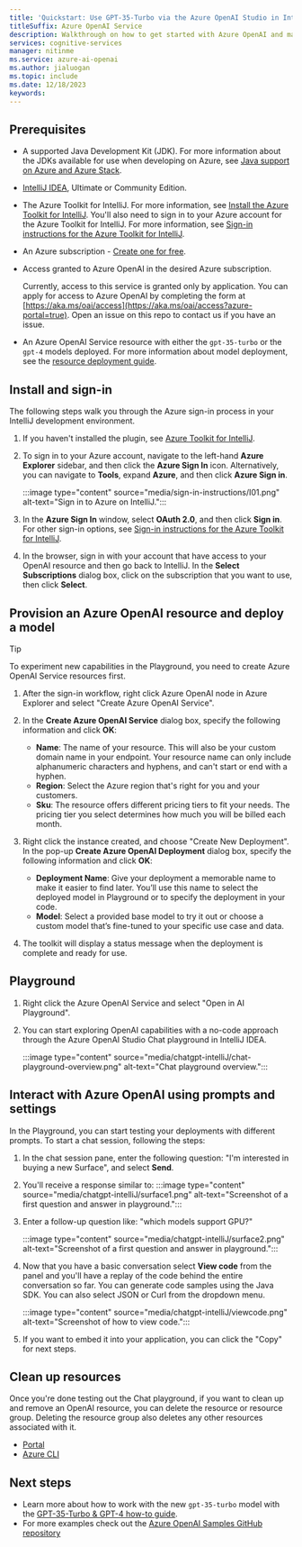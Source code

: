 ```yaml
---
title: 'Quickstart: Use GPT-35-Turbo via the Azure OpenAI Studio in IntelliJ IDEA'
titleSuffix: Azure OpenAI Service
description: Walkthrough on how to get started with Azure OpenAI and make your first completions call with IntelliJ IDEA. 
services: cognitive-services
manager: nitinme
ms.service: azure-ai-openai
ms.author: jialuogan
ms.topic: include
ms.date: 12/18/2023
keywords: 
---
```


## Prerequisites

- A supported Java Development Kit (JDK). For more information about the JDKs available for use when developing on Azure, see [Java support on Azure and Azure Stack](../../fundamentals/java-support-on-azure.md).
- [IntelliJ IDEA](https://www.jetbrains.com/idea/download/), Ultimate or Community Edition.
- The Azure Toolkit for IntelliJ. For more information, see [Install the Azure Toolkit for IntelliJ](../install-toolkit.md). You'll also need to sign in to your Azure account for the Azure Toolkit for IntelliJ. For more information, see [Sign-in instructions for the Azure Toolkit for IntelliJ](../sign-in-instructions.md).
- An Azure subscription - [Create one for free](https://azure.microsoft.com/free/cognitive-services?azure-portal=true).
- Access granted to Azure OpenAI in the desired Azure subscription.

    Currently, access to this service is granted only by application. You can apply for access to Azure OpenAI by completing the form at [https://aka.ms/oai/access](https://aka.ms/oai/access?azure-portal=true). Open an issue on this repo to contact us if you have an issue.
- An Azure OpenAI Service resource with either the `gpt-35-turbo` or the `gpt-4` models deployed. For more information about model deployment, see the [resource deployment guide](../how-to/create-resource.md).

<!-- > [!div class="nextstepaction"]
> [I ran into an issue with the prerequisites.](https://microsoft.qualtrics.com/jfe/form/SV_0Cl5zkG3CnDjq6O?PLanguage=STUDIO&Pillar=AOAI&Product=Chatgpt&Page=quickstart&Section=Prerequisites) -->

## Install and sign-in

The following steps walk you through the Azure sign-in process in your IntelliJ development environment.

1. If you haven't installed the plugin, see [Azure Toolkit for IntelliJ](https://plugins.jetbrains.com/plugin/8053).

1. To sign in to your Azure account, navigate to the left-hand **Azure Explorer** sidebar, and then click the **Azure Sign In** icon. Alternatively, you can navigate to **Tools**, expand **Azure**, and then click **Azure Sign in**.

   :::image type="content" source="media/sign-in-instructions/I01.png" alt-text="Sign in to Azure on IntelliJ.":::

1. In the **Azure Sign In** window, select **OAuth 2.0**, and then click **Sign in**. For other sign-in options, see [Sign-in instructions for the Azure Toolkit for IntelliJ](sign-in-instructions.md).

1. In the browser, sign in with your account that have access to your OpenAI resource and then go back to IntelliJ. In the **Select Subscriptions** dialog box, click on the subscription that you want to use, then click **Select**.


## Provision an Azure OpenAI resource and deploy a model

> [!TIP]
> To experiment new capabilities in the Playground, you need to create Azure OpenAI Service resources first.

1. After the sign-in workflow, right click Azure OpenAI node in Azure Explorer and select "Create Azure OpenAI Service".
1. In the **Create Azure OpenAI Service** dialog box, specify the following information and click **OK**:

      * **Name**: The name of your resource. This will also be your custom domain name in your endpoint. Your resource name can only include alphanumeric characters and hyphens, and can't start or end with a hyphen.
      * **Region**: Select the Azure region that's right for you and your customers.
      * **Sku**: The resource offers different pricing tiers to fit your needs. The pricing tier you select determines how much you will be billed each month.

1. Right click the instance created, and choose "Create New Deployment".  In the pop-up **Create Azure OpenAI Deployment** dialog box, specify the following information and click **OK**:

      * **Deployment Name**: Give your deployment a memorable name to make it easier to find later. You’ll use this name to select the deployed model in Playground or to specify the deployment in your code. 
      * **Model**: Select a provided base model to try it out or choose a custom model that’s fine-tuned to your specific use case and data.

1. The toolkit will display a status message when the deployment is complete and ready for use.


## Playground

1. Right click the Azure OpenAI Service and select "Open in AI Playground".
1. You can start exploring OpenAI capabilities with a no-code approach through the Azure OpenAI Studio Chat playground in IntelliJ IDEA.


    :::image type="content" source="media/chatgpt-intelliJ/chat-playground-overview.png" alt-text="Chat playground overview.":::

## Interact with Azure OpenAI using prompts and settings

In the Playground, you can start testing your deployments with different prompts. To start a chat session, following the steps:

1. In the chat session pane, enter the following question: "I'm interested in buying a new Surface", and select **Send**.
1. You'll receive a response similar to:
    :::image type="content" source="media/chatgpt-intelliJ/surface1.png" alt-text="Screenshot of a first question and answer in playground.":::

1. Enter a follow-up question like: "which models support GPU?"

     :::image type="content" source="media/chatgpt-intelliJ/surface2.png" alt-text="Screenshot of a first question and answer in playground.":::

1. Now that you have a basic conversation select **View code** from the panel and you'll have a replay of the code behind the entire conversation so far. You can generate code samples using the Java SDK. You can also select JSON or Curl from the dropdown menu.

     :::image type="content" source="media/chatgpt-intelliJ/viewcode.png" alt-text="Screenshot of how to view code.":::

1. If you want to embed it into your application, you can click the "Copy" for next steps.

## Clean up resources

Once you're done testing out the Chat playground, if you want to clean up and remove an OpenAI resource, you can delete the resource or resource group. Deleting the resource group also deletes any other resources associated with it.

- [Portal](../../multi-service-resource.md?pivots=azportal#clean-up-resources)
- [Azure CLI](../../multi-service-resource.md?pivots=azcli#clean-up-resources)

## Next steps

* Learn more about how to work with the new `gpt-35-turbo` model with the [GPT-35-Turbo & GPT-4 how-to guide](../how-to/chatgpt.md).
* For more examples check out the [Azure OpenAI Samples GitHub repository](https://aka.ms/AOAICodeSamples)

